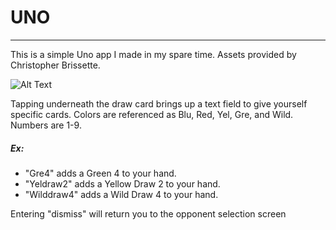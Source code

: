 # UNO
----
This is a simple Uno app I made in my spare time.
Assets provided by Christopher Brissette.

![Alt Text](https://media.giphy.com/media/5ibJfSo4sPNBiCffqP/giphy.gif)

Tapping underneath the draw card brings up a text field to give yourself specific cards.
Colors are referenced as Blu, Red, Yel, Gre, and Wild. Numbers are 1-9.

##### Ex:
* "Gre4" adds a Green 4 to your hand.
* "Yeldraw2" adds a Yellow Draw 2 to your hand.
* "Wilddraw4" adds a Wild Draw 4 to your hand.

Entering "dismiss" will return you to the opponent selection screen
